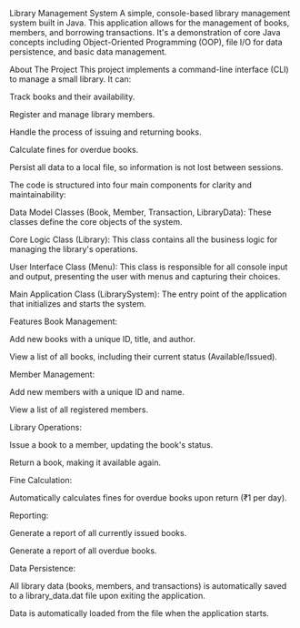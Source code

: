 Library Management System
A simple, console-based library management system built in Java. This application allows for the management of books, members, and borrowing transactions. It's a demonstration of core Java concepts including Object-Oriented Programming (OOP), file I/O for data persistence, and basic data management.

About The Project
This project implements a command-line interface (CLI) to manage a small library. It can:

Track books and their availability.

Register and manage library members.

Handle the process of issuing and returning books.

Calculate fines for overdue books.

Persist all data to a local file, so information is not lost between sessions.

The code is structured into four main components for clarity and maintainability:

Data Model Classes (Book, Member, Transaction, LibraryData): These classes define the core objects of the system.

Core Logic Class (Library): This class contains all the business logic for managing the library's operations.

User Interface Class (Menu): This class is responsible for all console input and output, presenting the user with menus and capturing their choices.

Main Application Class (LibrarySystem): The entry point of the application that initializes and starts the system.

Features
Book Management:

Add new books with a unique ID, title, and author.

View a list of all books, including their current status (Available/Issued).

Member Management:

Add new members with a unique ID and name.

View a list of all registered members.

Library Operations:

Issue a book to a member, updating the book's status.

Return a book, making it available again.

Fine Calculation:

Automatically calculates fines for overdue books upon return (₹1 per day).

Reporting:

Generate a report of all currently issued books.

Generate a report of all overdue books.

Data Persistence:

All library data (books, members, and transactions) is automatically saved to a library_data.dat file upon exiting the application.

Data is automatically loaded from the file when the application starts.
